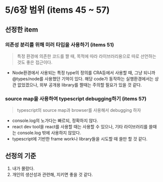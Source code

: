 # 5/6장 범위 (items 45 ~ 57)
## 선정한 item
### 의존성 분리를 위해 미러 타입을 사용하기 (items 51)
> 특정 환경에 의존한 코드를 짤 때, 목적에 따라 라이브러리용으로 따로 선언하는 것도 좋은 접근이다.

- Node환경에서 사용되는 특정 type의 정의를 CRA등에서 사용할 때, 그냥 되니까 @types/node를 사용했던 기억이 있다. 해당 code가 동작하는 실행환경에서는 상관 없었겠으나, 외부 공개용 library를 짤때는 주의할 필요가 있을 것 같다.

### source map을 사용하여 typescript debugging하기 (items 57)
> typescript의 source map과 browser를 사용해서 debugging 하자

- console.log의 노가다는 빠르되, 정확하지 않다.
- react dev tool을 react를 사용할 때는 사용할 수 있으나, 기타 라이브러리를 쓸때는 console.log 밖에 사용하지 않았다.
- typescript에 기반한 frame work나 library들을 시도할 때 쓸만 할 것 같다.

## 선정의 기준
1. 내가 몰랐다.
2. 개인의 생산성과 관련해, 지키면 좋을 것 같다.
